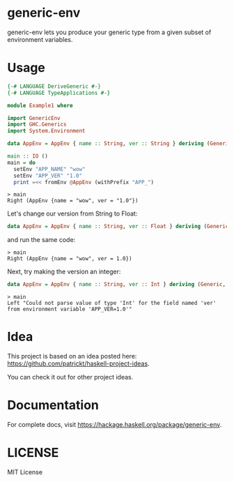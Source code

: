 # generic-env
generic-env lets you produce your generic type from a given subset of environment variables.

# Usage
```haskell
{-# LANGUAGE DeriveGeneric #-}
{-# LANGUAGE TypeApplications #-}

module Example1 where

import GenericEnv
import GHC.Generics
import System.Environment

data AppEnv = AppEnv { name :: String, ver :: String } deriving (Generic, Show)

main :: IO ()
main = do
  setEnv "APP_NAME" "wow"
  setEnv "APP_VER" "1.0"
  print =<< fromEnv @AppEnv (withPrefix "APP_")
```

```
> main
Right (AppEnv {name = "wow", ver = "1.0"})
```

Let's change our version from String to Float:
```haskell
data AppEnv = AppEnv { name :: String, ver :: Float } deriving (Generic, Show)
```
and run the same code:
```
> main
Right (AppEnv {name = "wow", ver = 1.0})
```

Next, try making the version an integer:
```haskell
data AppEnv = AppEnv { name :: String, ver :: Int } deriving (Generic, Show)
```

```
> main
Left "Could not parse value of type 'Int' for the field named 'ver' from environment variable 'APP_VER=1.0'"
```

# Idea
This project is based on an idea posted here: https://github.com/patrickt/haskell-project-ideas.

You can check it out for other project ideas.

# Documentation
For complete docs, visit https://hackage.haskell.org/package/generic-env.

# LICENSE
MIT License
